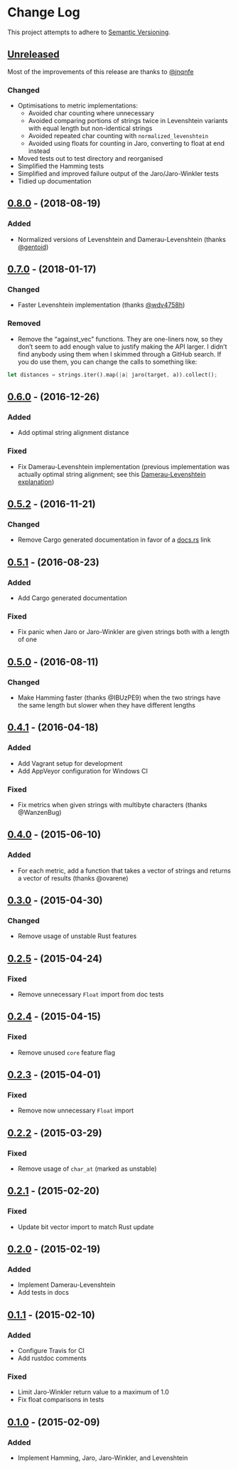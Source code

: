 # Change Log
This project attempts to adhere to [Semantic Versioning](http://semver.org).

## [Unreleased]
Most of the improvements of this release are thanks to [@jnqnfe](https://github.com/jnqnfe)

### Changed
- Optimisations to metric implementations:
   - Avoided char counting where unnecessary
   - Avoided comparing portions of strings twice in Levenshtein variants with
     equal length but non-identical strings
   - Avoided repeated char counting with `normalized_levenshtein`
   - Avoided using floats for counting in Jaro, converting to float at end instead
- Moved tests out to test directory and reorganised
- Simplified the Hamming tests
- Simplified and improved failure output of the Jaro/Jaro-Winkler tests
- Tidied up documentation

## [0.8.0] - (2018-08-19)
### Added
- Normalized versions of Levenshtein and Damerau-Levenshtein (thanks [@gentoid](https://github.com/gentoid))

## [0.7.0] - (2018-01-17)
### Changed
- Faster Levenshtein implementation (thanks [@wdv4758h](https://github.com/wdv4758h))

### Removed
- Remove the “against_vec” functions. They are one-liners now, so they don’t
  seem to add enough value to justify making the API larger. I didn’t find
  anybody using them when I skimmed through a GitHub search. If you do use them,
  you can change the calls to something like:
```rust
let distances = strings.iter().map(|a| jaro(target, a)).collect();
```

## [0.6.0] - (2016-12-26)
### Added
- Add optimal string alignment distance

### Fixed
- Fix Damerau-Levenshtein implementation (previous implementation was actually
  optimal string alignment; see this [Damerau-Levenshtein explanation])

## [0.5.2] - (2016-11-21)
### Changed
- Remove Cargo generated documentation in favor of a [docs.rs] link

## [0.5.1] - (2016-08-23)
### Added
- Add Cargo generated documentation

### Fixed
- Fix panic when Jaro or Jaro-Winkler are given strings both with a length of
  one

## [0.5.0] - (2016-08-11)
### Changed
- Make Hamming faster (thanks @IBUzPE9) when the two strings have the same
  length but slower when they have different lengths

## [0.4.1] - (2016-04-18)
### Added
- Add Vagrant setup for development
- Add AppVeyor configuration for Windows CI

### Fixed
- Fix metrics when given strings with multibyte characters (thanks @WanzenBug)

## [0.4.0] - (2015-06-10)
### Added
- For each metric, add a function that takes a vector of strings and returns a
vector of results (thanks @ovarene)

## [0.3.0] - (2015-04-30)
### Changed
- Remove usage of unstable Rust features

## [0.2.5] - (2015-04-24)
### Fixed
- Remove unnecessary `Float` import from doc tests

## [0.2.4] - (2015-04-15)
### Fixed
- Remove unused `core` feature flag

## [0.2.3] - (2015-04-01)
### Fixed
- Remove now unnecessary `Float` import

## [0.2.2] - (2015-03-29)
### Fixed
- Remove usage of `char_at` (marked as unstable)

## [0.2.1] - (2015-02-20)
### Fixed
- Update bit vector import to match Rust update

## [0.2.0] - (2015-02-19)
### Added
- Implement Damerau-Levenshtein
- Add tests in docs

## [0.1.1] - (2015-02-10)
### Added
- Configure Travis for CI
- Add rustdoc comments

### Fixed
- Limit Jaro-Winkler return value to a maximum of 1.0
- Fix float comparisons in tests

## [0.1.0] - (2015-02-09)
### Added
- Implement Hamming, Jaro, Jaro-Winkler, and Levenshtein

[Unreleased]: https://github.com/dguo/strsim-rs/compare/0.8.0...HEAD
[0.8.0]: https://github.com/dguo/strsim-rs/compare/0.7.0...0.8.0
[0.7.0]: https://github.com/dguo/strsim-rs/compare/0.6.0...0.7.0
[0.6.0]: https://github.com/dguo/strsim-rs/compare/0.5.2...0.6.0
[0.5.2]: https://github.com/dguo/strsim-rs/compare/0.5.1...0.5.2
[0.5.1]: https://github.com/dguo/strsim-rs/compare/0.5.0...0.5.1
[0.5.0]: https://github.com/dguo/strsim-rs/compare/0.4.1...0.5.0
[0.4.1]: https://github.com/dguo/strsim-rs/compare/0.4.0...0.4.1
[0.4.0]: https://github.com/dguo/strsim-rs/compare/0.3.0...0.4.0
[0.3.0]: https://github.com/dguo/strsim-rs/compare/0.2.5...0.3.0
[0.2.5]: https://github.com/dguo/strsim-rs/compare/0.2.4...0.2.5
[0.2.4]: https://github.com/dguo/strsim-rs/compare/0.2.3...0.2.4
[0.2.3]: https://github.com/dguo/strsim-rs/compare/0.2.2...0.2.3
[0.2.2]: https://github.com/dguo/strsim-rs/compare/0.2.1...0.2.2
[0.2.1]: https://github.com/dguo/strsim-rs/compare/0.2.0...0.2.1
[0.2.0]: https://github.com/dguo/strsim-rs/compare/0.1.1...0.2.0
[0.1.1]: https://github.com/dguo/strsim-rs/compare/0.1.0...0.1.1
[0.1.0]: https://github.com/dguo/strsim-rs/compare/fabad4...0.1.0
[docs.rs]: https://docs.rs/strsim/
[Damerau-Levenshtein explanation]:
http://scarcitycomputing.blogspot.com/2013/04/damerau-levenshtein-edit-distance.html
